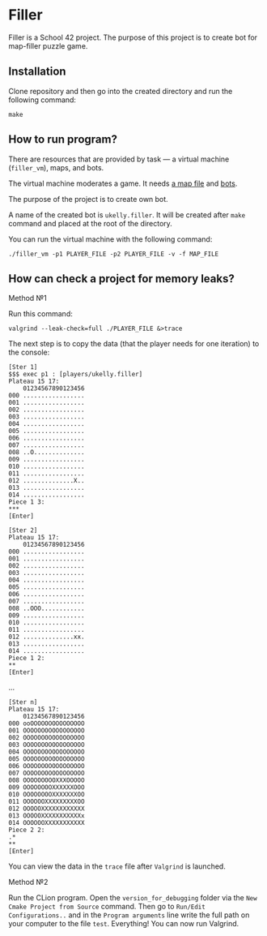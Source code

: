 # Filler



Filler is a School 42 project. The purpose of this project is to create bot for map-filler puzzle game.


## Installation

Clone repository and then go into the created directory and run the following command:

```
make
```

## How to run program?

There are resources that are provided by task — a virtual machine (`filler_vm`), maps, and bots. 

The virtual machine moderates a game. It needs [a map file](/working_draft/maps) and [bots](/working_draft/players).

The purpose of the project is to create own bot.

A name of the created bot is `ukelly.filler`. It will be created after `make` command and placed at the root of the directory.

You can run the virtual machine with the following command:

```
./filler_vm -p1 PLAYER_FILE -p2 PLAYER_FILE -v -f MAP_FILE
```

## How can check a project for memory leaks?

Method №1

Run this command:

```
valgrind --leak-check=full ./PLAYER_FILE &>trace
```

The next step is to copy the data (that the player needs for one iteration) to the console:

```
[Ster 1]
$$$ exec p1 : [players/ukelly.filler]
Plateau 15 17:
    01234567890123456
000 .................
001 .................
002 .................
003 .................
004 .................
005 .................
006 .................
007 .................
008 ..O..............
009 .................
010 .................
011 .................
012 ..............X..
013 .................
014 .................
Piece 1 3:
***
[Enter]
```
```
[Ster 2]
Plateau 15 17:
    01234567890123456
000 .................
001 .................
002 .................
003 .................
004 .................
005 .................
006 .................
007 .................
008 ..OOO............
009 .................
010 .................
011 .................
012 ..............xx.
013 .................
014 .................
Piece 1 2:
**
[Enter]
```

...

```
[Ster n]
Plateau 15 17:
    01234567890123456
000 ooOOOOOOOOOOOOOOO
001 OOOOOOOOOOOOOOOOO
002 OOOOOOOOOOOOOOOOO
003 OOOOOOOOOOOOOOOOO
004 OOOOOOOOOOOOOOOOO
005 OOOOOOOOOOOOOOOOO
006 OOOOOOOOOOOOOOOOO
007 OOOOOOOOOOOOOOOOO
008 OOOOOOOOOXXXOOOOO
009 OOOOOOOOXXXXXXOOO
010 OOOOOOOOXXXXXXXOO
011 OOOOOOXXXXXXXXXOO
012 OOOOOXXXXXXXXXXXX
013 OOOOOXXXXXXXXXXXx
014 OOOOOOXXXXXXXXXXX
Piece 2 2:
.*
**
[Enter]
```

You can view the data in the `trace` file after `Valgrind` is launched.

Method №2

Run the CLion program. Open the `version_for_debugging` folder via the `New Cmake Project from Source` command. Then go to `Run/Edit Configurations..` and in the `Program arguments` line write the full path on your computer to the file `test`. Everything! You can now run Valgrind.
